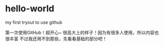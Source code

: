# hello-world
my first tryout to use github


第一次使用GitHub！超开心~
很高大上的样子！因为有很多人使用，所以内容也很丰富
不过我还用不到那些，先看看基础的部分吧！
